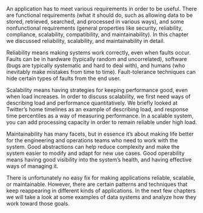 An application has to meet various requirements in order to be useful. There are functional requirements (what it should do, such as allowing data to be stored, retrieved, searched, and processed in various ways), and some nonfunctional requirements (general properties like security, reliability, compliance, scalability, compatibility, and maintainability). In this chapter we discussed reliability, scalability, and maintainability in detail.

Reliability means making systems work correctly, even when faults occur. Faults can be in hardware (typically random and uncorrelated), software (bugs are typically systematic and hard to deal with), and humans (who inevitably make mistakes from time to time). Fault-tolerance techniques can hide certain types of faults from the end user.

Scalability means having strategies for keeping performance good, even when load increases. In order to discuss scalability, we first need ways of describing load and performance quantitatively. We briefly looked at Twitter’s home timelines as an example of describing load, and response time percentiles as a way of measuring performance. In a scalable system, you can add processing capacity in order to remain reliable under high load.

Maintainability has many facets, but in essence it’s about making life better for the engineering and operations teams who need to work with the system. Good abstractions can help reduce complexity and make the system easier to modify and adapt for new use cases. Good operability means having good visibility into the system’s health, and having effective ways of managing it.

There is unfortunately no easy fix for making applications reliable, scalable, or maintainable. However, there are certain patterns and techniques that keep reappearing in different kinds of applications. In the next few chapters we will take a look at some examples of data systems and analyze how they work toward those goals.
